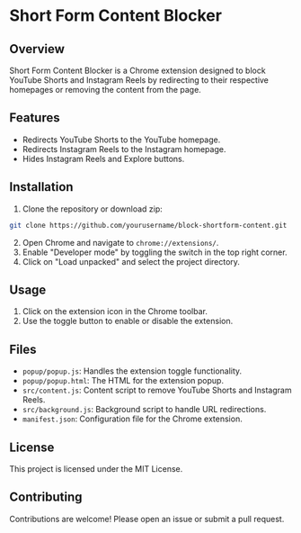 # Short Form Content Blocker

## Overview

Short Form Content Blocker is a Chrome extension designed to block YouTube Shorts and Instagram Reels by redirecting to their respective homepages or removing the content from the page.

## Features

- Redirects YouTube Shorts to the YouTube homepage.
- Redirects Instagram Reels to the Instagram homepage.
- Hides Instagram Reels and Explore buttons.

## Installation

1. Clone the repository or download zip:

```sh
git clone https://github.com/yourusername/block-shortform-content.git
```

2. Open Chrome and navigate to `chrome://extensions/`.
4. Enable "Developer mode" by toggling the switch in the top right corner.
5. Click on "Load unpacked" and select the project directory.

## Usage

1. Click on the extension icon in the Chrome toolbar.
2. Use the toggle button to enable or disable the extension.

## Files

- `popup/popup.js`: Handles the extension toggle functionality.
- `popup/popup.html`: The HTML for the extension popup.
- `src/content.js`: Content script to remove YouTube Shorts and Instagram Reels.
- `src/background.js`: Background script to handle URL redirections.
- `manifest.json`: Configuration file for the Chrome extension.

## License

This project is licensed under the MIT License.

## Contributing

Contributions are welcome! Please open an issue or submit a pull request.
